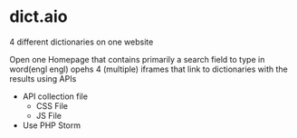 # dict.aio
4 different dictionaries on one website

Open one Homepage that contains
primarily a search field to  type in word(engl engl)
opehs 4 (multiple) iframes that link to dictionaries with the results using APIs 
- API collection file
  - CSS File 
  - JS File
- Use PHP Storm 
